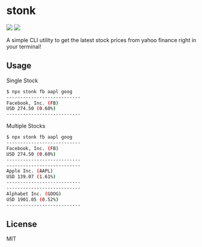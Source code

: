 # stonk

[![](https://img.shields.io/npm/v/nric.svg?style=flat)](https://github.com/danielkhoo/stonk)
[![](https://img.shields.io/bundlephobia/min/nric.svg?style=flat)](https://github.com/danielkhoo/stonk)

A simple CLI utility to get the latest stock prices from yahoo finance right in your terminal!

## Usage

Single Stock

```bash
$ npx stonk fb aapl goog
---------------------------
Facebook, Inc. (FB)
USD 274.50 (0.60%)
---------------------------
```

Multiple Stocks

```bash
$ npx stonk fb aapl goog
---------------------------
Facebook, Inc. (FB)
USD 274.50 (0.60%)
---------------------------
---------------------------
Apple Inc. (AAPL)
USD 139.07 (1.61%)
---------------------------
---------------------------
Alphabet Inc. (GOOG)
USD 1901.05 (0.52%)
---------------------------
```

## License

MIT
